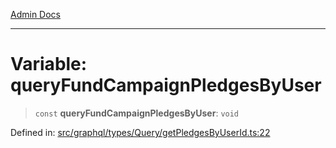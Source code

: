 [Admin Docs](/)

***

# Variable: queryFundCampaignPledgesByUser

> `const` **queryFundCampaignPledgesByUser**: `void`

Defined in: [src/graphql/types/Query/getPledgesByUserId.ts:22](https://github.com/Sourya07/talawa-api/blob/4e4298c85a0d2c28affa824f2aab7ec32b5f3ac5/src/graphql/types/Query/getPledgesByUserId.ts#L22)
